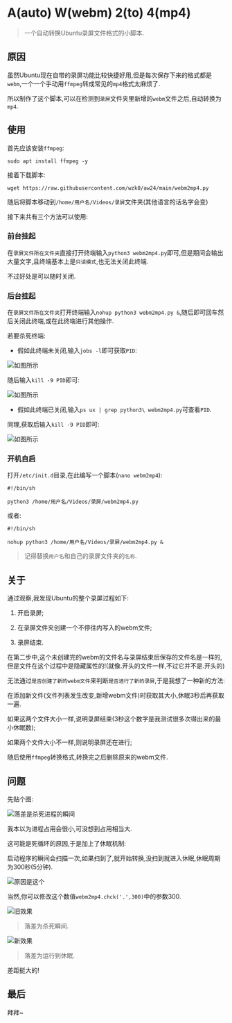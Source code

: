 # A(auto) W(webm) 2(to) 4(mp4)

> 一个自动转换Ubuntu录屏文件格式的小脚本.

## 原因

虽然Ubuntu现在自带的录屏功能比较快捷好用,但是每次保存下来的格式都是`webm`,一个一个手动用`ffmpeg`转成常见的`mp4`格式太麻烦了.

所以制作了这个脚本,可以在检测到`录屏`文件夹里新增的`webm`文件之后,自动转换为`mp4`.

## 使用

首先应该安装`ffmpeg`:

```
sudo apt install ffmpeg -y
```

接着下载脚本:

```
wget https://raw.githubusercontent.com/wzk0/aw24/main/webm2mp4.py
```

随后将脚本移动到`/home/用户名/Videos/录屏`文件夹(其他语言的话名字会变)

接下来共有三个方法可以使用:

### 前台挂起

在`录屏文件所在文件夹`直接打开终端输入`python3 webm2mp4.py`即可,但是期间会输出大量文字,且终端基本上是`只读模式`,也无法关闭此终端.

不过好处是可以随时关闭.

### 后台挂起

在`录屏文件所在文件夹`打开终端输入`nohup python3 webm2mp4.py &`,随后即可回车然后关闭此终端,或在此终端进行其他操作.

若要杀死终端:

* 假如此终端未关闭,输入`jobs -l`即可获取`PID`:

![如图所示](https://ghproxy.com/https://raw.githubusercontent.com/wzk0/photo/main/202208032119834.png)

随后输入`kill -9 PID`即可:

![如图所示](https://ghproxy.com/https://raw.githubusercontent.com/wzk0/photo/main/202208032120655.png)

* 假如此终端已关闭,输入`ps ux | grep python3\ webm2mp4.py`可查看`PID`.

同理,获取后输入`kill -9 PID`即可:

![如图所示](https://ghproxy.com/https://raw.githubusercontent.com/wzk0/photo/main/202208032123589.png)

### 开机自启

打开`/etc/init.d`目录,在此编写一个脚本(`nano webm2mp4`):

```
#!/bin/sh

python3 /home/用户名/Videos/录屏/webm2mp4.py
```

或者:

```
#!/bin/sh

nohup python3 /home/用户名/Videos/录屏/webm2mp4.py &
```

> 记得替换`用户名`和自己的录屏文件夹的`名称`.

## 关于

通过观察,我发现Ubuntu的整个录屏过程如下:

1. 开启录屏;

2. 在录屏文件夹创建一个不停往内写入的webm文件;

3. 录屏结束.

在第二步中,这个未创建完的webm的文件名与录屏结束后保存的文件名是一样的,但是文件在这个过程中是隐藏属性的!(就像.开头的文件一样,不过它并不是.开头的)

无法通过`是否创建了新的webm文件`来判断`是否进行了新的录屏`,于是我想了一种新的方法:

在添加新文件(文件列表发生改变,新增webm文件)时获取其大小,休眠3秒后再获取一遍.

如果这两个文件大小一样,说明录屏结束(3秒这个数字是我测试很多次得出来的最小休眠数);

如果两个文件大小不一样,则说明录屏还在进行;

随后使用`ffmpeg`转换格式,转换完之后删除原来的webm文件.

## 问题

先贴个图:

![落差是杀死进程的瞬间](https://ghproxy.com/https://raw.githubusercontent.com/wzk0/photo/main/84tgedit.jpg)

我本以为进程占用会很小,可没想到占用相当大.

这可能是死循环的原因,于是加上了休眠机制:

启动程序的瞬间会扫描一次,如果扫到了,就开始转换,没扫到就进入休眠,休眠周期为300秒(5分钟).

![原因是这个](https://ghproxy.com/https://raw.githubusercontent.com/wzk0/photo/main/202208041549339.png)

当然,你可以修改这个数值`webm2mp4.chck('.',300)`中的参数300.

![旧效果](https://ghproxy.com/https://raw.githubusercontent.com/wzk0/photo/main/202208041554302.png)

> 落差为杀死瞬间.

![新效果](https://ghproxy.com/https://raw.githubusercontent.com/wzk0/photo/main/202208041600969.png)

> 落差为运行到休眠.

差距挺大的!

## 最后

拜拜~
